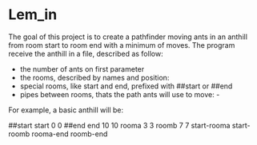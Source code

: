 # Lem_in

 The goal of this project is to create a pathfinder moving ants in an anthill from room start to room end with a minimum of moves.
 The program receive the anthill in a file, described as follow:
 - the number of ants on first parameter
 - the rooms, described by names and position: <name> <pos x> <pos y>
 - special rooms, like start and end, prefixed with ##start or ##end
 - pipes between rooms, thats the path ants will use to move: <room a>-<room b>
  
  For example, a basic anthill will be:

##start
start   0   0
##end
end     10  10
rooma   3   3
roomb   7   7
start-rooma
start-roomb
rooma-end
roomb-end
